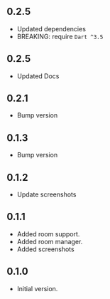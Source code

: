 ## 0.2.5
- Updated dependencies
- BREAKING: require `Dart ^3.5`

## 0.2.5
- Updated Docs

## 0.2.1

- Bump version

## 0.1.3

- Bump version

## 0.1.2

- Update screenshots

## 0.1.1

- Added room support.
- Added room manager.
- Added screenshots

## 0.1.0

- Initial version.
